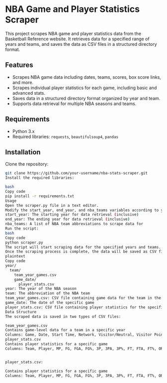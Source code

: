 # NBA Game and Player Statistics Scraper

This project scrapes NBA game and player statistics data from the Basketball Reference website. It retrieves data for a specified range of years and teams, and saves the data as CSV files in a structured directory format.

## Features

- Scrapes NBA game data including dates, teams, scores, box score links, and more.
- Scrapes individual player statistics for each game, including basic and advanced stats.
- Saves data in a structured directory format organized by year and team.
- Supports data retrieval for multiple NBA seasons and teams.

## Requirements

- Python 3.x
- Required libraries: `requests`, `beautifulsoup4`, `pandas`

## Installation

Clone the repository:
```bash
git clone https://github.com/your-username/nba-stats-scraper.git
Install the required libraries:

bash
Copy code
pip install -r requirements.txt
Usage
Open the scraper.py file in a text editor.
Modify the start_year, end_year, and nba_teams variables according to your requirements:
start_year: The starting year for data retrieval (inclusive)
end_year: The ending year for data retrieval (inclusive)
nba_teams: A list of NBA team abbreviations to scrape data for
Run the script:
bash
Copy code
python scraper.py
The script will start scraping data for the specified years and teams. Progress messages will be displayed in the console.
Once the scraping process is complete, the data will be saved as CSV files in the following directory structure:
plaintext
Copy code
year/
  team/
    team_year_games.csv
    game_date/
      player_stats.csv
year: The year of the NBA season
team: The abbreviation of the NBA team
team_year_games.csv: CSV file containing game data for the team in the specified year
game_date: The date of the specific game
player_stats.csv: CSV file containing player statistics for the specific game
Data Structure
The scraped data is saved in two types of CSV files:

team_year_games.csv
Contains game-level data for a team in a specific year
Columns: Game, Date, Start Time, Network, Visitor/Neutral, Visitor Points, Home/Neutral, Home Points, Box Score Link, Arena, Game Result, Overtime, Team Points, Opponent Points, Wins, Losses, Game Streak, Notes
player_stats.csv
Contains player statistics for a specific game
Columns: Team, Player, MP, FG, FGA, FG%, 3P, 3PA, 3P%, FT, FTA, FT%, ORB, DRB, TRB, AST, STL, BLK, TOV, PF, PTS, +/-, TS%, eFG%, 3PAr, FTr, ORB%, DRB%, TRB%, AST%, STL%, BLK%, TOV%, USG%, ORtg, DRtg, BPM


player_stats.csv:

Contains player statistics for a specific game
Columns: Team, Player, MP, FG, FGA, FG%, 3P, 3PA, 3P%, FT, FTA, FT%, ORB, DRB, TRB, AST, STL, BLK, TOV, PF, PTS, +/-, TS%, eFG%, 3PAr, FTr, ORB%, DRB%, TRB%, AST%, STL%, BLK%, TOV%, USG%, ORtg, DRtg, BPM
